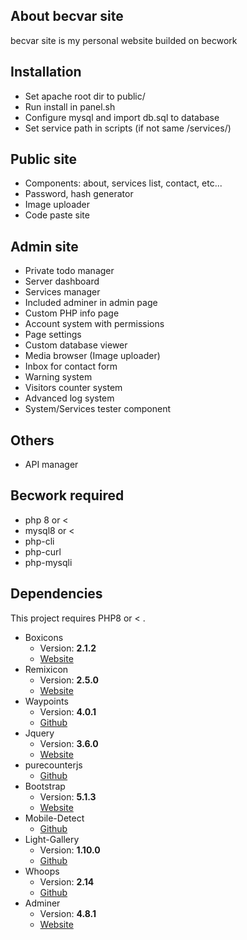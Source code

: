 ## About becvar site

becvar site is my personal website builded on becwork

## Installation
 - Set apache root dir to public/
 - Run install in panel.sh
 - Configure mysql and import db.sql to database
 - Set service path in scripts (if not same /services/)


 ## Public site
 - Components: about, services list, contact, etc...
 - Password, hash generator
 - Image uploader
 - Code paste site


 ## Admin site
 - Private todo manager
 - Server dashboard
 - Services manager
 - Included adminer in admin page
 - Custom PHP info page
 - Account system with permissions
 - Page settings 
 - Custom database viewer
 - Media browser (Image uploader)
 - Inbox for contact form
 - Warning system
 - Visitors counter system
 - Advanced log system
 - System/Services tester component


 ## Others
 - API manager

 
## Becwork required
 - php 8 or <
 - mysql8 or <
 - php-cli
 - php-curl
 - php-mysqli


## Dependencies
This project requires PHP8 or < .
* Boxicons
   * Version: **2.1.2**
   * [Website](https://boxicons.com/)
* Remixicon
   * Version: **2.5.0**
   * [Website](https://remixicon.com/)
* Waypoints
   * Version: **4.0.1**
   * [Github](https://github.com/imakewebthings/waypoints)
* Jquery
   * Version: **3.6.0**
   * [Website](https://jquery.com/)
* purecounterjs
   * [Github](https://github.com/srexi/purecounterjs)
* Bootstrap
   * Version: **5.1.3**
   * [Website](https://getbootstrap.com/)
* Mobile-Detect
   * [Github](https://github.com/serbanghita/Mobile-Detect)
* Light-Gallery
   * Version: **1.10.0**
   * [Github](https://github.com/sachinchoolur/lightGallery)
* Whoops
   * Version: **2.14**
   * [Github](https://github.com/filp/whoops)
* Adminer
   * Version: **4.8.1**
   * [Website](https://www.adminer.org/)
